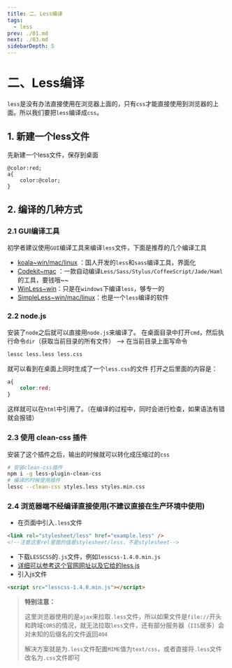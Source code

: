 ```yaml
---
title: 二、Less编译
tags: 
  - less
prev: ./01.md
next: ./03.md
sidebarDepth: 5
---
```

# 二、Less编译

`less`是没有办法直接使用在浏览器上面的，只有`css`才能直接使用到浏览器的上面。所以我们要把`less`编译成`css`。
## 1. 新建一个less文件
先新建一个less文件，保存到桌面
```less
@color:red;
a{
    color:@color;
}
```
## 2. 编译的几种方式
### 2.1 GUI编译工具

初学者建议使用`GUI`编译工具来编译`less`文件，下面是推荐的几个编译工具
- [koala~win/mac/linux](http://koala-app.com/index-zh.html) ：国人开发的`less`和`sass`编译工具，界面化
-  [Codekit~mac](http://incident57.com/codekit/) ：一款自动编译`Less/Sass/Stylus/CoffeeScript/Jade/Haml`的工具，要钱哦~~
- [WinLess~win](http://winless.org/)：只是在`windows`下编译`less`，够专一的
- [SimpleLess~win/mac/linux](http://wearekiss.com/simpless)：也是一个`less`编译的软件


### 2.2 node.js
安装了`node`之后就可以直接用`node.js`来编译了。
在桌面目录中打开`cmd`，然后执行命令`dir`（获取当前目录的所有文件） -->  在当前目录上面写命令

```bash
lessc less.less less.css
```

就可以看到在桌面上同时生成了一个`less.css`的文件
打开之后里面的内容是：
```css
a{
    color:red;
}
```
这样就可以在`html`中引用了。（在编译的过程中，同时会进行检查，如果语法有错就会报错）

### 2.3 使用 clean-css 插件
安装了这个插件之后，输出的时候就可以转化成压缩过的`css`

```bash
# 安装clean-css插件
npm i -g less-plugin-clean-css
# 编译的时候使用插件
lessc --clean-css styles.less styles.min.css
```

### 2.4 浏览器端不经编译直接使用(不建议直接在生产环境中使用)

- 在页面中引入`.less`文件
```html
<link rel="stylesheet/less" href="example.less" />
<!--注意这里rel里面的值是stylesheet/less，不是stylesheet-->
```
- 下载`LESSCSS`的`.js`文件，例如`lesscss-1.4.0.min.js`
- [详细可以参考这个官网网址以及它给的less.js](http://lesscss.cn/#using-less-client-side-usage)
- 引入js文件
```html
<script src="lesscss-1.4.0.min.js"></script>
```
> **特别注意：**
>
> 这里浏览器使用的是`ajax`来拉取`.less`文件，所以如果文件是`file://`开头和跨域`CORS`的情况，就无法拉取`less`文件，还有部分服务器（`IIS`居多）会对未知的后缀名的文件返回`404`
>
> 解决方案就是为`.less`文件配置`MIME`值为`text/css`，或者直接将`.less`文件改名为`.css`文件即可
